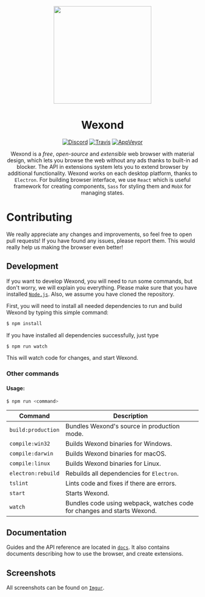 <p align="center">
  <img src="https://wexond.nersent.tk/logo/wexond.png" width="256">
</p>

<div align="center">
  <h1>Wexond</h1>
  
  [![Discord](https://img.shields.io/discord/307605794680209409.svg?style=flat-square)](https://discord.gg/yAA8DdK)
  [![Travis](https://img.shields.io/travis/Nersent/wexond.svg?style=flat-square)](https://travis-ci.org/Nersent/wexond)
  [![AppVeyor](https://img.shields.io/appveyor/ci/wexond/wexond.svg?style=flat-square)](https://ci.appveyor.com/project/wexond/wexond)
  
  Wexond is a *free*, *open-source* and *extensible* web browser with material design, which lets you browse the web without any ads thanks to built-in ad blocker. The API in extensions system lets you to extend browser by additional functionality. Wexond works on each desktop platform, thanks to `Electron`. For building browser interface, we use `React` which is useful framework for creating components, `Sass` for styling them and `MobX` for managing states.
</div>

# Contributing

We really appreciate any changes and improvements, so feel free to open pull requests! If you have found any issues, please report them. This would really help us making the browser even better!

## Development

If you want to develop Wexond, you will need to run some commands, but don't worry, we will explain you everything. Please make sure that you have installed [`Node.js`](https://nodejs.org/en/). Also, we assume you have cloned the repository.

First, you will need to install all needed dependencies to run and build Wexond by typing this simple command:

```bash
$ npm install
```

If you have installed all dependencies successfully, just type

```bash
$ npm run watch
```

This will watch code for changes, and start Wexond.

### Other commands

#### Usage:

```bash
$ npm run <command>
```

| Command              | Description                                                             |
|----------------------|-------------------------------------------------------------------------|
| `build:production`   | Bundles Wexond's source in production mode.                             |
| `compile:win32`      | Builds Wexond binaries for Windows.                                     |
| `compile:darwin`     | Builds Wexond binaries for macOS.                                       |
| `compile:linux`      | Builds Wexond binaries for Linux.                                       |
| `electron:rebuild`   | Rebuilds all dependencies for `Electron`.                               |
| `tslint`             | Lints code and fixes if there are errors.                               |
| `start`              | Starts Wexond.                                                          |
| `watch`              | Bundles code using webpack, watches code for changes and starts Wexond. |

## Documentation

Guides and the API reference are located in [`docs`](https://github.com/Nersent/Wexond/docs).
It also contains documents describing how to use the browser, and create extensions.

## Screenshots
All screenshots can be found on [`Imgur`](#).


